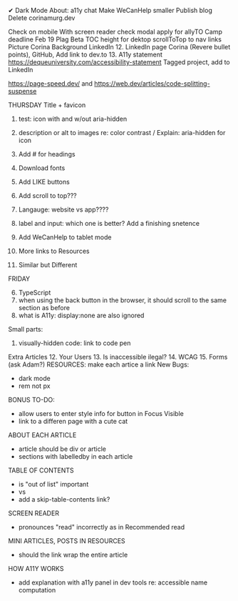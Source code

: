 <span className="pink-text bold">&#x2714; </span> 
Dark Mode
About: a11y chat
Make WeCanHelp smaller
Publish blog
Delete corinamurg.dev

Check on mobile
With screen reader check modal
apply for allyTO Camp deadline Feb 19
Plag
Beta
TOC height for dektop
scrollToTop to nav links
Picture Corina
Background LinkedIn
12. LinkedIn page Corina (Revere bullet points), GitHub, Add link to dev.to
13. A11y statement https://dequeuniversity.com/accessibility-statement
Tagged project, add to LinkedIn

https://page-speed.dev/ and https://web.dev/articles/code-splitting-suspense

THURSDAY
Title + favicon
1. test: icon with and w/out aria-hidden
2. description or alt to images re: color contrast / Explain: aria-hidden for icon

7. Add # for headings
8. Download fonts
4. Add LIKE buttons

11. Add scroll to top???
12. Langauge: website vs app????
13. label and input: which one is better? Add a finishing snetence
5. Add WeCanHelp to tablet mode
10. More links to Resources
9. Similar but Different

FRIDAY


6. TypeScript
3. when using the back button in the browser, it should scroll to the same section as before
7. what is A11y: display:none are also ignored


Small parts:
1. visually-hidden code: link to code pen

Extra Articles
12. Your Users
13. Is inaccessible ilegal?
14. WCAG
15. Forms (ask Adam?)
RESOURCES: make each artice a link
New Bugs:
- dark mode
- rem not px

BONUS TO-DO:
- allow users to enter style info for button in Focus Visible
- link to a differen page with a cute cat


ABOUT EACH ARTICLE
- article should be div or article
- sections with labelledby in each article

TABLE OF CONTENTS
- is "out of list" important
- <a> vs <Link>
- add a skip-table-contents link?


SCREEN READER 
- pronounces "read" incorrectly as in Recommended read

MINI ARTICLES, POSTS IN RESOURCES
- should the link wrap the entire article

HOW A11Y WORKS
- add explanation with a11y panel in dev tools re: accessible name computation


